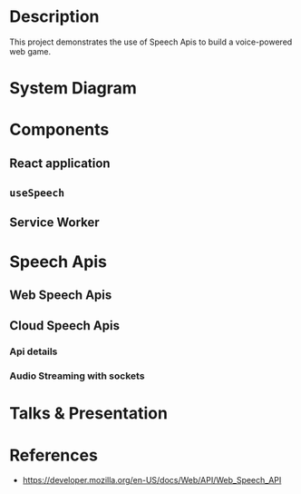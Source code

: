 # Description

This project demonstrates the use of Speech Apis to build a voice-powered web game.

# System Diagram

# Components

## React application

## `useSpeech`

## Service Worker

# Speech Apis

## Web Speech Apis

## Cloud Speech Apis

### Api details

### Audio Streaming with sockets

# Talks & Presentation

# References

- https://developer.mozilla.org/en-US/docs/Web/API/Web_Speech_API
